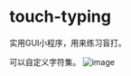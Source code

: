 # touch-typing
实用GUI小程序，用来练习盲打。

可以自定义字符集。
![image](https://user-images.githubusercontent.com/103040347/173177974-715a8726-e30b-4ee3-bbef-9bc0ded9b759.png)
